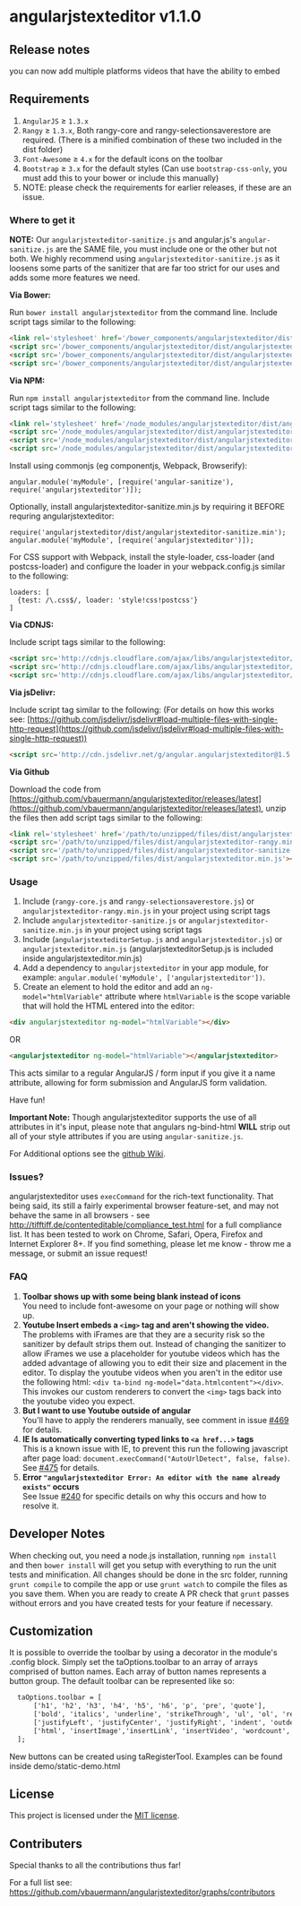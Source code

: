 angularjstexteditor v1.1.0
===========

## Release notes

 you can now add multiple platforms videos that have the ability to embed

## Requirements

1. `AngularJS` ≥ `1.3.x`
2. `Rangy` ≥ `1.3.x`, Both rangy-core and rangy-selectionsaverestore are required. (There is a minified combination of these two included in the dist folder)
3. `Font-Awesome` ≥ `4.x` for the default icons on the toolbar
1. `Bootstrap` ≥ `3.x` for the default styles (Can use `bootstrap-css-only`, you must add this to your bower or include this manually)
5. NOTE: please check the requirements for earlier releases, if these are an issue.

### Where to get it

**NOTE:** Our `angularjstexteditor-sanitize.js` and angular.js's `angular-sanitize.js` are the SAME file, you must include one or the other but not both. We highly recommend using `angularjstexteditor-sanitize.js` as it loosens some parts of the sanitizer that are far too strict for our uses and adds some more features we need.

**Via Bower:**

Run `bower install angularjstexteditor` from the command line.
Include script tags similar to the following:
```html
<link rel='stylesheet' href='/bower_components/angularjstexteditor/dist/angularjstexteditor.css'>
<script src='/bower_components/angularjstexteditor/dist/angularjstexteditor-rangy.min.js'></script>
<script src='/bower_components/angularjstexteditor/dist/angularjstexteditor-sanitize.min.js'></script>
<script src='/bower_components/angularjstexteditor/dist/angularjstexteditor.min.js'></script>
```

**Via NPM:**

Run `npm install angularjstexteditor` from the command line.
Include script tags similar to the following:
```html
<link rel='stylesheet' href='/node_modules/angularjstexteditor/dist/angularjstexteditor.css'>
<script src='/node_modules/angularjstexteditor/dist/angularjstexteditor-rangy.min.js'></script>
<script src='/node_modules/angularjstexteditor/dist/angularjstexteditor-sanitize.min.js'></script>
<script src='/node_modules/angularjstexteditor/dist/angularjstexteditor.min.js'></script>
```
Install using commonjs (eg componentjs, Webpack, Browserify):
```
angular.module('myModule', [require('angular-sanitize'), require('angularjstexteditor')]);
```
Optionally, install angularjstexteditor-sanitize.min.js by requiring it BEFORE requring angularjstexteditor:
```
require('angularjstexteditor/dist/angularjstexteditor-sanitize.min');
angular.module('myModule', [require('angularjstexteditor')]);
```
For CSS support with Webpack, install the style-loader, css-loader (and postcss-loader) and configure the loader in your webpack.config.js similar to the following:
```
loaders: [
  {test: /\.css$/, loader: 'style!css!postcss'}
]
```

**Via CDNJS:**

Include script tags similar to the following:
```html
<script src='http://cdnjs.cloudflare.com/ajax/libs/angularjstexteditor/1.5.0/angularjstexteditor-rangy.min.js'></script>
<script src='http://cdnjs.cloudflare.com/ajax/libs/angularjstexteditor/1.5.0/angularjstexteditor-sanitize.min.js'></script>
<script src='http://cdnjs.cloudflare.com/ajax/libs/angularjstexteditor/1.5.0/angularjstexteditor.min.js'></script>
```

**Via jsDelivr:**

Include script tag similar to the following: (For details on how this works see: [https://github.com/jsdelivr/jsdelivr#load-multiple-files-with-single-http-request](https://github.com/jsdelivr/jsdelivr#load-multiple-files-with-single-http-request))
```html
<script src='http://cdn.jsdelivr.net/g/angular.angularjstexteditor@1.5.0(angularjstexteditor-rangy.min.js+angularjstexteditor-sanitize.min.js+angularjstexteditor.min.js)'></script>
```

**Via Github**

Download the code from [https://github.com/vbauermann/angularjstexteditor/releases/latest](https://github.com/vbauermann/angularjstexteditor/releases/latest), unzip the files then add script tags similar to the following:
```html
<link rel='stylesheet' href='/path/to/unzipped/files/dist/angularjstexteditor.min.css'>
<script src='/path/to/unzipped/files/dist/angularjstexteditor-rangy.min.js'></script>
<script src='/path/to/unzipped/files/dist/angularjstexteditor-sanitize.min.js'></script>
<script src='/path/to/unzipped/files/dist/angularjstexteditor.min.js'></script>
```

### Usage

1. Include (`rangy-core.js` and `rangy-selectionsaverestore.js`) or `angularjstexteditor-rangy.min.js` in your project using script tags
2. Include `angularjstexteditor-sanitize.js` or `angularjstexteditor-sanitize.min.js` in your project using script tags
3. Include (`angularjstexteditorSetup.js` and `angularjstexteditor.js`) or `angularjstexteditor.min.js` (angularjstexteditorSetup.js is included inside angularjstexteditor.min.js)
4. Add a dependency to `angularjstexteditor` in your app module, for example: ```angular.module('myModule', ['angularjstexteditor'])```.
5. Create an element to hold the editor and add an `ng-model="htmlVariable"` attribute where `htmlVariable` is the scope variable that will hold the HTML entered into the editor:
```html
<div angularjstexteditor ng-model="htmlVariable"></div>
```
OR
```html
<angularjstexteditor ng-model="htmlVariable"></angularjstexteditor>
```
This acts similar to a regular AngularJS / form input if you give it a name attribute, allowing for form submission and AngularJS form validation.

Have fun!

**Important Note:** Though angularjstexteditor supports the use of all attributes in it's input, please note that angulars ng-bind-html **WILL** strip out all of your style attributes if you are using `angular-sanitize.js`.

For Additional options see the [github Wiki](https://github.com/vbauermann/angularjstexteditor/wiki).

### Issues?

angularjstexteditor uses ```execCommand``` for the rich-text functionality.
That being said, its still a fairly experimental browser feature-set, and may not behave the same in all browsers - see http://tifftiff.de/contenteditable/compliance_test.html for a full compliance list.
It has been tested to work on Chrome, Safari, Opera, Firefox and Internet Explorer 8+.
If you find something, please let me know - throw me a message, or submit an issue request!

### FAQ

1. **Toolbar shows up with some being blank instead of icons**<br/>
You need to include font-awesome on your page or nothing will show up.
1. **Youtube Insert embeds a ```<img>``` tag and aren't showing the video.**<br/>
The problems with iFrames are that they are a security risk so the sanitizer by default strips them out. Instead of changing the sanitizer to allow iFrames we use a placeholder for youtube videos which has the added advantage of allowing you to edit their size and placement in the editor. To display the youtube videos when you aren't in the editor use the following html: ```<div ta-bind ng-model="data.htmlcontent"></div>```. This invokes our custom renderers to convert the ```<img>``` tags back into the youtube video you expect.
2. **But I want to use Youtube outside of angular**<br/>
You'll have to apply the renderers manually, see comment in issue [#469](https://github.com/vbauermann/angularjstexteditor/issues/469#issuecomment-68650506) for details.
3. **IE Is automatically converting typed links to `<a href...>` tags**<br/>
This is a known issue with IE, to prevent this run the following javascript after page load: `document.execCommand("AutoUrlDetect", false, false)`. See [#475](https://github.com/vbauermann/angularjstexteditor/issues/475) for details.
4. **Error `"angularjstexteditor Error: An editor with the name already exists"` occurs**<br/>
See Issue [#240](https://github.com/vbauermann/angularjstexteditor/issues/240) for specific details on why this occurs and how to resolve it.

## Developer Notes

When checking out, you need a node.js installation, running `npm install` and then `bower install` will get you setup with everything to run the unit tests and minification.
All changes should be done in the src folder, running `grunt compile` to compile the app or use `grunt watch` to compile the files as you save them.
When you are ready to create A PR check that `grunt` passes without errors and you have created tests for your feature if necessary.

## Customization

It is possible to override the toolbar by using a decorator in the module's .config block. Simply set the taOptions.toolbar to an array of arrays comprised of button names. Each array of button names represents a button group. The default toolbar can be represented like so:
```html
  taOptions.toolbar = [
      ['h1', 'h2', 'h3', 'h4', 'h5', 'h6', 'p', 'pre', 'quote'],
      ['bold', 'italics', 'underline', 'strikeThrough', 'ul', 'ol', 'redo', 'undo', 'clear'],
      ['justifyLeft', 'justifyCenter', 'justifyRight', 'indent', 'outdent'],
      ['html', 'insertImage','insertLink', 'insertVideo', 'wordcount', 'charcount']
  ];
```
New buttons can be created using taRegisterTool. Examples can be found inside demo/static-demo.html

## License

This project is licensed under the [MIT license](http://opensource.org/licenses/MIT).


## Contributers

Special thanks to all the contributions thus far!

For a full list see: https://github.com/vbauermann/angularjstexteditor/graphs/contributors


